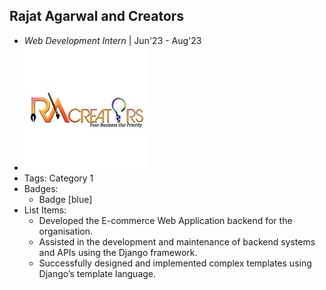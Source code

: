 ## Rajat Agarwal and Creators
- *Web Development Intern* | Jun'23 - Aug'23
- ![logo512](../assets/company.jpg)
- Tags: Category 1
- Badges:
  - Badge [blue]
- List Items:
  - Developed the E-commerce Web Application backend for the organisation.
  - Assisted in the development and maintenance of backend systems and APIs using the Django framework.
  - Successfully designed and implemented complex templates using Django’s template language.

